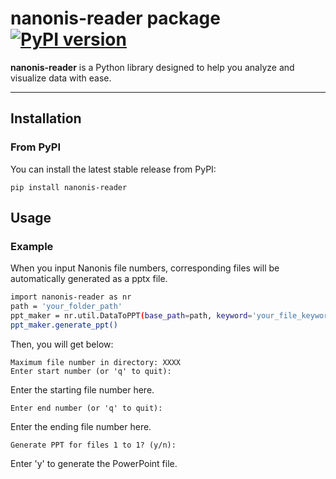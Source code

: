 # nanonis-reader package [![PyPI version](https://badge.fury.io/py/nanonis-reader.svg)](https://pypi.org/project/nanonis-reader/)

**nanonis-reader** is a Python library designed to help you analyze and visualize data with ease.  

---

## Installation

### From PyPI

You can install the latest stable release from PyPI:

```
pip install nanonis-reader
```

## Usage

### Example

When you input Nanonis file numbers, corresponding files will be automatically generated as a pptx file.

```bash
import nanonis-reader as nr
path = 'your_folder_path'
ppt_maker = nr.util.DataToPPT(base_path=path, keyword='your_file_keyword', output_filename='your_file_name.pptx')
ppt_maker.generate_ppt()
```

Then, you will get below:

```
Maximum file number in directory: XXXX
Enter start number (or 'q' to quit): 
```

Enter the starting file number here.

```
Enter end number (or 'q' to quit): 
```

Enter the ending file number here.

```
Generate PPT for files 1 to 1? (y/n): 
```

Enter 'y' to generate the PowerPoint file.
